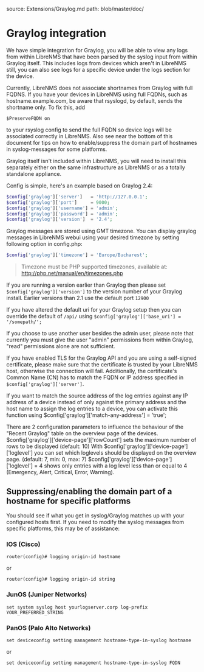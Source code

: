 source: Extensions/Graylog.md
path: blob/master/doc/
# Graylog integration

We have simple integration for Graylog, you will be able to view any logs from within LibreNMS that have been parsed by the syslog input from within
Graylog itself. This includes logs from devices which aren't in LibreNMS still, you can also see logs for a specific device under the logs section
for the device.

Currently, LibreNMS does not associate shortnames from Graylog with full FQDNS. If you have your devices in LibreNMS using full FQDNs, such as hostname.example.com, be aware that rsyslogd, by default, sends the shortname only. To fix this, add

`$PreserveFQDN on`

to your rsyslog config to send the full FQDN so device logs will be associated correctly in LibreNMS. Also see near the bottom of this document for tips on how to enable/suppress the domain part of hostnames in syslog-messages for some platforms.

Graylog itself isn't included within LibreNMS, you will need to install this separately either on the same infrastructure as LibreNMS or as a totally
standalone appliance.

Config is simple, here's an example based on Graylog 2.4:

```php
$config['graylog']['server']   = 'http://127.0.0.1';
$config['graylog']['port']     = 9000;
$config['graylog']['username'] = 'admin';
$config['graylog']['password'] = 'admin';
$config['graylog']['version']  = '2.4';
```

Graylog messages are stored using GMT timezone. You can display graylog messages in LibreNMS webui using your desired timezone by setting following option in config.php:

```php
$config['graylog']['timezone'] = 'Europe/Bucharest';
```
> Timezone must be PHP supported timezones, available at: <a href="http://php.net/manual/en/timezones.php">http://php.net/manual/en/timezones.php</a>

If you are running a version earlier than Graylog then please set `$config['graylog']['version']` to the version 
number of your Graylog install. Earlier versions than 2.1 use the default port `12900` 

If you have altered the default uri for your Graylog setup then you can override the default of `/api/` using 
`$config['graylog']['base_uri'] = '/somepath/';`

If you choose to use another user besides the admin user, please note that currently you must give the user "admin" permissions from within Graylog, "read" permissions alone are not sufficient.

If you have enabled TLS for the Graylog API and you are using a self-signed certificate, please make sure that the certificate is trusted by your LibreNMS host, otherwise the connection will fail.
Additionally, the certificate's Common Name (CN) has to match the FQDN or IP address specified in `$config['graylog']['server']`.

If you want to match the source address of the log entries against any IP address of a device instead of only against 
the primary address and the host name to assign the log entries to a device, you can activate this function using
$config['graylog']['match-any-address'] = 'true';

There are 2 configuration parameters to influence the behaviour of the "Recent Graylog" table on the overview page of the devices.
$config['graylog']['device-page']['rowCount'] sets the maximum number of rows to be displayed (default: 10)
With $config['graylog']['device-page']['loglevel'] you can set which loglevels should be displayed on the overview page. (default: 7, min: 0, max: 7)
$config['graylog']['device-page']['loglevel'] = 4 shows only entries with a log level less than or equal to 4 (Emergency, Alert, Critical, Error, Warning).

## Suppressing/enabling the domain part of a hostname for specific platforms
You should see if what you get in syslog/Graylog matches up with your configured hosts first. If you need to modify the syslog messages from specific platforms, this may be of assistance:

### IOS (Cisco)
```
router(config)# logging origin-id hostname
```
or
```
router(config)# logging origin-id string
```

### JunOS (Juniper Networks)
```
set system syslog host yourlogserver.corp log-prefix YOUR_PREFERRED_STRING
```

### PanOS (Palo Alto Networks)
```
set deviceconfig setting management hostname-type-in-syslog hostname
```
or

```
set deviceconfig setting management hostname-type-in-syslog FQDN
```


